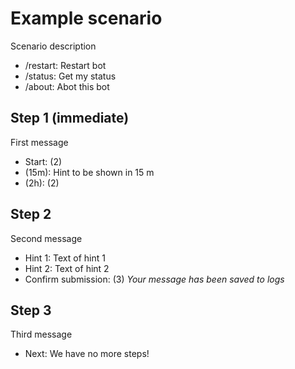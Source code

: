 # Example scenario

Scenario description

+ /restart: Restart bot
+ /status: Get my status
+ /about: Abot this bot

## Step 1 (immediate)

First message

+ Start: (2)
+ (15m): Hint to be shown in 15 m
+ (2h): (2)

## Step 2

Second message

+ Hint 1: Text of hint 1
+ Hint 2: Text of hint 2
+ Confirm submission: (3) _Your message has been saved to logs_

## Step 3

Third message

+ Next: We have no more steps!
